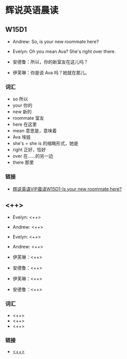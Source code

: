 # 辉说英语晨读

## W15D1

- Andrew: So, is your new roommate here?
- Evelyn: Oh you mean Ava? She's right over there.

- 安德鲁：所以，你的新室友在这儿吗？
- 伊芙琳：你是说 Ava 吗？她就在那儿。

### 词汇

- so 所以
- your 你的
- new 新的
- roommate 室友
- here 在这里
- mean 意思是，意味着
- Ava 埃娃
- she's = she is 的缩略形式，她是
- right 正好，恰好
- over 在……的另一边
- there 那里

### 链接

- [辉说英语VIP晨读W15D1-Is your new roommate here?](https://mp.weixin.qq.com/s/HhQpKc9oTBPRzvzEKfiUhg)

## <++>

- Evelyn: <++>
- Andrew: <++>
- Evelyn: <++>
- Andrew: <++>

- 伊芙琳：<++>
- 安德鲁：<++>
- 伊芙琳：<++>
- 安德鲁：<++>

### 词汇

- <++>
- <++>
- <++>

### 链接

- [<++>](<++>)

